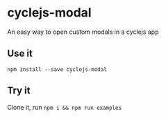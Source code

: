 # cyclejs-modal
An easy way to open custom modals in a cyclejs app

## Use it
`npm install --save cyclejs-modal`

## Try it

Clone it, run `npm i && npm run examples`
